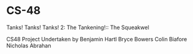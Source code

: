 CS-48
=====

Tanks! Tanks! Tanks! 2: The Tankening!:: The Squeakwel

CS48 Project Undertaken by
Benjamin Hartl
Bryce Bowers
Colin Biafore
Nicholas Abrahan
